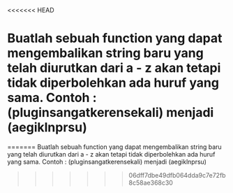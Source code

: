 <<<<<<< HEAD
# Buatlah sebuah function yang dapat mengembalikan string baru yang telah diurutkan dari a - z akan tetapi tidak diperbolehkan ada huruf yang sama. Contoh : (pluginsangatkerensekali) menjadi (aegiklnprsu)
=======
Buatlah sebuah function yang dapat mengembalikan string baru yang telah diurutkan dari a - z akan tetapi tidak diperbolehkan ada huruf yang sama. Contoh : (pluginsangatkerensekali) menjadi (aegiklnprsu)
>>>>>>> 06dff7dbe49dfb064dda9c7e72fb8c58ae368c30
